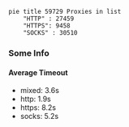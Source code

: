 
```mermaid
pie title 59729 Proxies in list
    "HTTP" : 27459
    "HTTPS": 9458
    "SOCKS" : 30510
```

### Some Info
#### Average Timeout

- mixed: 3.6s
- http: 1.9s
- https: 8.2s
- socks: 5.2s